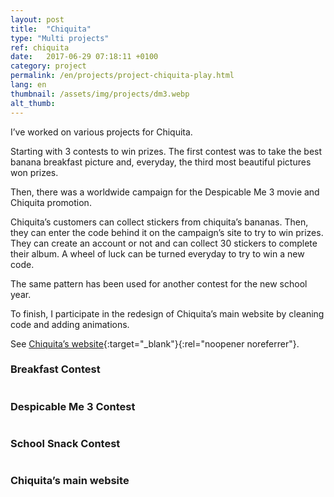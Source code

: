 ```yaml
---
layout: post
title:  "Chiquita"
type: "Multi projects"
ref: chiquita
date:   2017-06-29 07:18:11 +0100
category: project
permalink: /en/projects/project-chiquita-play.html
lang: en
thumbnail: /assets/img/projects/dm3.webp
alt_thumb: 
---
```


I’ve worked on various projects for Chiquita.  

Starting with 3 contests to win prizes.
The first contest was to take the best banana breakfast picture and, everyday, the third most beautiful pictures won prizes.

Then, there was a worldwide campaign for the Despicable Me 3 movie and Chiquita promotion. 

Chiquita’s customers can collect stickers from chiquita’s bananas. Then, they can enter the code behind it on the campaign’s site to try to win prizes. They can create an account or not and can collect 30 stickers to complete their album. A wheel of luck can be turned everyday to try to win a new code.

The same pattern has been used for another contest for the new school year.

To finish, I participate in the redesign of Chiquita’s main website by cleaning code and adding animations.

See [Chiquita’s website](https://www.chiquita.com/ "Chiquita (new window)"){:target="_blank"}{:rel="noopener noreferrer"}.

### Breakfast Contest

<img src="{{ site.baseurl }}/assets/img/projects/breakfast_large.webp" alt="" 
             srcset="{{ site.baseurl }}/assets/img/projects/breakfast_medium.webp 670w,
          {{ site.baseurl }}/assets/img/projects/breakfast_large.webp 1024w"
          sizes="(min-width:671px) 1024px"/> 

### Despicable Me 3 Contest

<img src="{{ site.baseurl }}/assets/img/projects/dm3_large.webp" alt="" 
             srcset="{{ site.baseurl }}/assets/img/projects/dm3_medium.webp 670w,
          {{ site.baseurl }}/assets/img/projects/dm3_large.webp 1024w"
          sizes="(min-width:671px) 1024px"/> 

### School Snack Contest

<img src="{{ site.baseurl }}/assets/img/projects/school_large.webp" alt="" 
             srcset="{{ site.baseurl }}/assets/img/projects/school_medium.webp 670w,
          {{ site.baseurl }}/assets/img/projects/school_large.webp 1024w"
          sizes="(min-width:671px) 1024px"/> 

### Chiquita’s main website

<img src="{{ site.baseurl }}/assets/img/projects/chiquita_large.webp" alt="" 
             srcset="{{ site.baseurl }}/assets/img/projects/chiquita_medium.webp 670w,
          {{ site.baseurl }}/assets/img/projects/chiquita_large.webp 1024w"
          sizes="(min-width:671px) 1024px"/> 